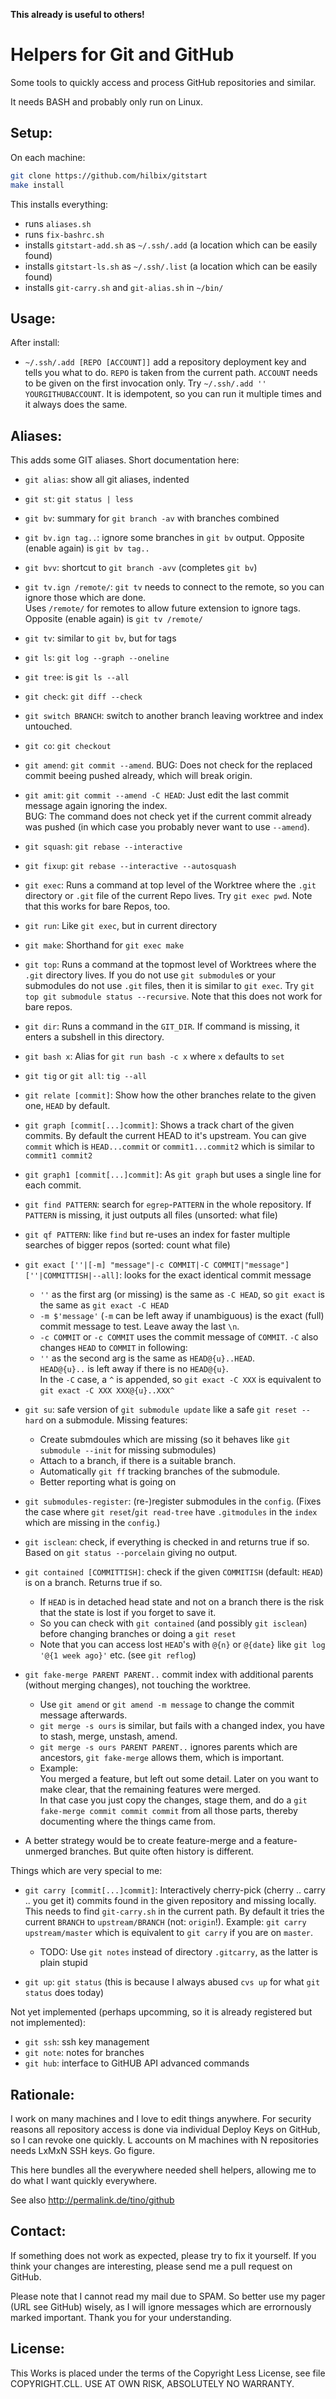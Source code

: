 **This already is useful to others!**


Helpers for Git and GitHub
==========================

Some tools to quickly access and process GitHub repositories and similar.

It needs BASH and probably only run on Linux.


Setup:
------

On each machine:

```bash
git clone https://github.com/hilbix/gitstart
make install
```

This installs everything:

- runs `aliases.sh`
- runs `fix-bashrc.sh`
- installs `gitstart-add.sh` as `~/.ssh/.add` (a location which can be easily found)
- installs `gitstart-ls.sh` as `~/.ssh/.list` (a location which can be easily found)
- installs `git-carry.sh` and `git-alias.sh` in `~/bin/`


Usage:
------

After install:

* `~/.ssh/.add [REPO [ACCOUNT]]` add a repository deployment key and tells you what to do.  `REPO` is taken from the current path.  `ACCOUNT` needs to be given on the first invocation only.  Try `~/.ssh/.add '' YOURGITHUBACCOUNT`.  It is idempotent, so you can run it multiple times and it always does the same.

Aliases:
--------

This adds some GIT aliases.  Short documentation here:

* `git alias`: show all git aliases, indented

* `git st`: `git status | less`
* `git bv`: summary for `git branch -av` with branches combined
* `git bv.ign tag..`: ignore some branches in `git bv` output.  Opposite (enable again) is `git bv tag..`
* `git bvv`: shortcut to `git branch -avv` (completes `git bv`)
* `git tv.ign /remote/`: `git tv` needs to connect to the remote, so you can ignore those which are done.  
  Uses `/remote/` for remotes to allow future extension to ignore tags.  Opposite (enable again) is `git tv /remote/`
* `git tv`: similar to `git bv`, but for tags
* `git ls`: `git log --graph --oneline`
* `git tree`: is `git ls --all`
* `git check`: `git diff --check`
* `git switch BRANCH`: switch to another branch leaving worktree and index untouched.

* `git co`: `git checkout`
* `git amend`: `git commit --amend`.  BUG: Does not check for the replaced commit beeing pushed already, which will break origin.
* `git amit`: `git commit --amend -C HEAD`: Just edit the last commit message again ignoring the index.  
   BUG: The command does not check yet if the current commit already was pushed (in which case you probably never want to use `--amend`).
* `git squash`: `git rebase --interactive`
* `git fixup`: `git rebase --interactive --autosquash`

* `git exec`: Runs a command at top level of the Worktree where the `.git` directory or `.git` file of the current Repo lives.  Try `git exec pwd`.  Note that this works for bare Repos, too.
* `git run`: Like `git exec`, but in current directory
* `git make`: Shorthand for `git exec make`
* `git top`: Runs a command at the topmost level of Worktrees where the `.git` directory lives.  If you do not use `git submodule`s or your submodules do not use `.git` files, then it is similar to `git exec`.  Try `git top git submodule status --recursive`.  Note that this does not work for bare repos.
* `git dir`: Runs a command in the `GIT_DIR`.  If command is missing, it enters a subshell in this directory.
* `git bash x`: Alias for `git run bash -c x` where `x` defaults to `set`

* `git tig` or `git all`: `tig --all`
* `git relate [commit]`:  Show how the other branches relate to the given one, `HEAD` by default.
* `git graph [commit[...]commit]`:  Shows a track chart of the given commits.  By default the current HEAD to it's upstream.  You can give `commit` which is `HEAD...commit` or `commit1...commit2` which is similar to `commit1 commit2`
* `git graph1 [commit[...]commit]`:  As `git graph` but uses a single line for each commit.

* `git find PATTERN`: search for `egrep`-`PATTERN` in the whole repository.  If `PATTERN` is missing, it just outputs all files (unsorted: what file)
* `git qf PATTERN`: like `find` but re-uses an index for faster multiple searches of bigger repos (sorted: count what file)
* `git exact [''|[-m] "message"|-c COMMIT|-C COMMIT|"message"] [''|COMMITTISH|--all]`: looks for the exact identical commit message
  - `''` as the first arg (or missing) is the same as `-C HEAD`, so `git exact` is the same as `git exact -C HEAD`
  - `-m $'message'` (`-m` can be left away if unambiguous) is the exact (full) commit message to test.  Leave away the last `\n`.
  - `-c COMMIT` or `-c COMMIT` uses the commit message of `COMMIT`.  `-C` also changes `HEAD` to `COMMIT` in following:
  - `''` as the second arg is the same as `HEAD@{u}..HEAD`.  
    `HEAD@{u}..` is left away if there is no `HEAD@{u}`.  
    In the `-C` case, a `^` is appended, so `git exact -C XXX` is equivalent to `git exact -C XXX XXX@{u}..XXX^`

* `git su`: safe version of `git submodule update` like a safe `git reset --hard` on a submodule.  Missing features:
  - Create submdoules which are missing (so it behaves like `git submodule --init` for missing submodules)
  - Attach to a branch, if there is a suitable branch.
  - Automatically `git ff` tracking branches of the submodule.
  - Better reporting what is going on
* `git submodules-register`: (re-)register submodules in the `config`.
  (Fixes the case where `git reset`/`git read-tree` have `.gitmodules` in the `index` which are missing in the `config`.)

* `git isclean`: check, if everything is checked in and returns true if so.  Based on `git status --porcelain` giving no output.
* `git contained [COMMITTISH]`: check if the given `COMMITISH` (default: `HEAD`) is on a branch.  Returns true if so.
  - If `HEAD` is in detached head state and not on a branch there is the risk that the state is lost if you forget to save it.
  - So you can check with `git contained` (and possibly `git isclean`) before changing branches or doing a `git reset`
  - Note that you can access lost `HEAD`'s with `@{n}` or `@{date}` like `git log '@{1 week ago}'` etc. (see `git reflog`)

* `git fake-merge PARENT PARENT..` commit index with additional parents (without merging changes), not touching the worktree.
  - Use `git amend` or `git amend -m message` to change the commit message afterwards.
  - `git merge -s ours` is similar, but fails with a changed index, you have to stash, merge, unstash, amend.
  - `git merge -s ours PARENT PARENT..` ignores parents which are ancestors, `git fake-merge` allows them, which is important.
  - Example:  
    You merged a feature, but left out some detail.  Later on you want to make clear, that the remaining features were merged.  
    In that case you just copy the changes, stage them, and do a `git fake-merge commit commit commit` from all those parts,
    thereby documenting where the things came from.
 - A better strategy would be to create feature-merge and a feature-unmerged branches.  But quite often history is different.

Things which are very special to me:

* `git carry [commit[...]commit]`: Interactively cherry-pick (cherry .. carry .. you get it) commits found in the given repository and missing locally.  This needs to find `git-carry.sh` in the current path.  By default it tries the current `BRANCH` to `upstream/BRANCH` (not: `origin`!).  Example: `git carry upstream/master` which is equivalent to `git carry` if you are on `master`.
  - TODO: Use `git notes` instead of directory `.gitcarry`, as the latter is plain stupid

* `git up`: `git status`  (this is because I always abused `cvs up` for what `git status` does today)

Not yet implemented (perhaps upcomming, so it is already registered but not implemented):

* `git ssh`: ssh key management
* `git note`: notes for branches
* `git hub`: interface to GitHUB API advanced commands

Rationale:
----------

I work on many machines and I love to edit things anywhere.  For security reasons all repository access is done via individual Deploy Keys on GitHub, so I can revoke one quickly.  L accounts on M machines with N repositories needs LxMxN SSH keys.  Go figure.

This here bundles all the everywhere needed shell helpers, allowing me to do what I want quickly everywhere.

See also http://permalink.de/tino/github


Contact:
--------

If something does not work as expected, please try to fix it yourself.  If you think your changes are interesting, please send me a pull request on GitHub.

Please note that I cannot read my mail due to SPAM.  So better use my pager (URL see GitHub) wisely, as I will ignore messages which are errornously marked important.  Thank you for your understanding.
 

License:
--------

This Works is placed under the terms of the Copyright Less License,
see file COPYRIGHT.CLL.  USE AT OWN RISK, ABSOLUTELY NO WARRANTY.

